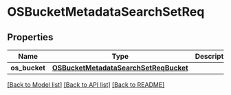 # OSBucketMetadataSearchSetReq

## Properties
Name | Type | Description | Notes
------------ | ------------- | ------------- | -------------
**os_bucket** | [**OSBucketMetadataSearchSetReqBucket**](OSBucketMetadataSearchSetReqBucket.md) |  | 

[[Back to Model list]](../README.md#documentation-for-models) [[Back to API list]](../README.md#documentation-for-api-endpoints) [[Back to README]](../README.md)


